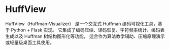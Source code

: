 # HuffView
HuffView（Huffman-Visualizer） 是一个交互式 Huffman 编码可视化工具，基于 Python + Flask 实现。   它集成了编码压缩、译码恢复、字符频率统计、编码表生成以及 Huffman 树结构图形化等功能，   适合作为算法教学辅助、压缩原理演示或轻量级桌面工具使用。
